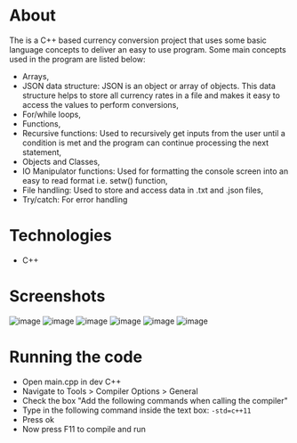 # About
The is a C++ based currency conversion project that uses some basic language concepts to deliver an easy to use program.
Some main concepts used in the program are listed below:
- Arrays,
- JSON data structure: JSON is an object or array of objects. This data structure helps to store all currency rates in a file and makes it easy to access the values to perform conversions,
- For/while loops,
- Functions,
- Recursive functions: Used to recursively get inputs from the user until a condition is met and the program can continue processing the next statement,
- Objects and Classes,
- IO Manipulator functions: Used for formatting the console screen into an easy to read format i.e. setw() function,
- File handling: Used to store and access data in .txt and .json files,
- Try/catch: For error handling

# Technologies
- C++

# Screenshots
![image](https://github.com/shaheer1642/currency_converter_cplusplus/assets/90972275/9b71eaac-d51e-46f5-a126-c8c75dfe1875)
![image](https://github.com/shaheer1642/currency_converter_cplusplus/assets/90972275/cc7ddd34-752e-4f94-90fe-d6c50ce8fa19)
![image](https://github.com/shaheer1642/currency_converter_cplusplus/assets/90972275/63568cb4-ee87-4d28-9d0e-415495de93f9)
![image](https://github.com/shaheer1642/currency_converter_cplusplus/assets/90972275/1a25e312-c34f-4b51-b447-1a5e39492f21)
![image](https://github.com/shaheer1642/currency_converter_cplusplus/assets/90972275/240653de-52fe-4bb4-afb7-d394f552412d)
![image](https://github.com/shaheer1642/currency_converter_cplusplus/assets/90972275/4f8b50d4-7eb4-4ba8-b315-24b05aae4fa6)

# Running the code
- Open main.cpp in dev C++
- Navigate to Tools > Compiler Options > General
-  Check the box "Add the following commands when calling the compiler"
- Type in the following command inside the text box: `-std=c++11`
- Press ok
- Now press F11 to compile and run
